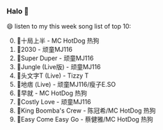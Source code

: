 

### Halo 👋

😄 listen to my this week song list of top 10:

0. 🌈十局上半 - MC HotDog 热狗
1. 🌈2030 - 顽童MJ116
2. 🌈Super Duper - 顽童MJ116
3. 🌈Jungle (Live版) - 顽童MJ116
4. 🌈头文字T (Live) - Tizzy T
5. 🌈地痞 (Live) - 顽童MJ116/瘦子E.SO
6. 🌈早就 - MC HotDog 热狗
7. 🌈Costly Love - 顽童MJ116
8. 🌈King Boomba's Crew - 陈冠希/MC HotDog 热狗
9. 🌈Easy Come Easy Go - 蔡健雅/MC HotDog 热狗

